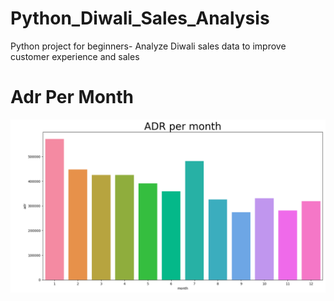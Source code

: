 # Python_Diwali_Sales_Analysis
Python project for beginners- Analyze Diwali sales data to improve customer experience and sales

<h1>Adr Per Month</h1>
<img src="https://github.com/Ravikalakoti/Sales-Data-Analysis-/blob/main/Python_Diwali_Sales_Analysis-main/Screenshot%20from%202023-07-25%2011-00-00.png" alt="Flowers in Chania">
